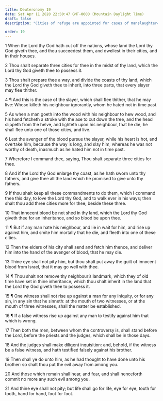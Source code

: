 ```yaml
---
title: Deuteronomy 19
date: Sat Apr 11 2020 22:50:47 GMT-0600 (Mountain Daylight Time)
draft: false
description: "Cities of refuge are appointed for cases of manslaughter—Murderers will be put to death—Two or three witnesses are required in court cases—False witnesses will be punished."

order: 19
---
```

    
1 When the Lord thy God hath cut off the nations, whose land the Lord thy God giveth thee, and thou succeedest them, and dwellest in their cities, and in their houses.

2 Thou shalt separate three cities for thee in the midst of thy land, which the Lord thy God giveth thee to possess it.

3 Thou shalt prepare thee a way, and divide the coasts of thy land, which the Lord thy God giveth thee to inherit, into three parts, that every slayer may flee thither.

4 ¶ And this is the case of the slayer, which shall flee thither, that he may live: Whoso killeth his neighbour ignorantly, whom he hated not in time past.

5 As when a man goeth into the wood with his neighbour to hew wood, and his hand fetcheth a stroke with the axe to cut down the tree, and the head slippeth from the helve, and lighteth upon his neighbour, that he die; he shall flee unto one of those cities, and live.

6 Lest the avenger of the blood pursue the slayer, while his heart is hot, and overtake him, because the way is long, and slay him; whereas he was not worthy of death, inasmuch as he hated him not in time past.

7 Wherefore I command thee, saying, Thou shalt separate three cities for thee.

8 And if the Lord thy God enlarge thy coast, as he hath sworn unto thy fathers, and give thee all the land which he promised to give unto thy fathers.

9 If thou shalt keep all these commandments to do them, which I command thee this day, to love the Lord thy God, and to walk ever in his ways; then shalt thou add three cities more for thee, beside these three.

10 That innocent blood be not shed in thy land, which the Lord thy God giveth thee for an inheritance, and so blood be upon thee.

11 ¶ But if any man hate his neighbour, and lie in wait for him, and rise up against him, and smite him mortally that he die, and fleeth into one of these cities.

12 Then the elders of his city shall send and fetch him thence, and deliver him into the hand of the avenger of blood, that he may die.

13 Thine eye shall not pity him, but thou shalt put away the guilt of innocent blood from Israel, that it may go well with thee.

14 ¶ Thou shalt not remove thy neighbour’s landmark, which they of old time have set in thine inheritance, which thou shalt inherit in the land that the Lord thy God giveth thee to possess it.

15 ¶ One witness shall not rise up against a man for any iniquity, or for any sin, in any sin that he sinneth: at the mouth of two witnesses, or at the mouth of three witnesses, shall the matter be established.

16 ¶ If a false witness rise up against any man to testify against him that which is wrong.

17 Then both the men, between whom the controversy is, shall stand before the Lord, before the priests and the judges, which shall be in those days.

18 And the judges shall make diligent inquisition: and, behold, if the witness be a false witness, and hath testified falsely against his brother.

19 Then shall ye do unto him, as he had thought to have done unto his brother: so shalt thou put the evil away from among you.

20 And those which remain shall hear, and fear, and shall henceforth commit no more any such evil among you.

21 And thine eye shall not pity; but life shall go for life, eye for eye, tooth for tooth, hand for hand, foot for foot.
